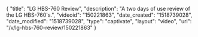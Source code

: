 {
    "title": "LG HBS-760 Review",
    "description": "A two days of use review of the LG HBS-760's.",
    "videoid": "150221863",
    "date_created": "1518739028",
    "date_modified": "1518739028",
    "type": "captivate",
    "layout": "video",
    "url": "\/v\/lg-hbs-760-review\/150221863"
}